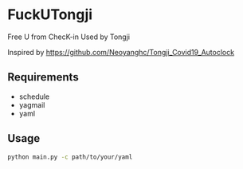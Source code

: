 # FuckUTongji

Free U from ChecK-in Used by Tongji

Inspired by https://github.com/Neoyanghc/Tongji_Covid19_Autoclock

## Requirements
* schedule
* yagmail
* yaml

## Usage
```bash
python main.py -c path/to/your/yaml
```
